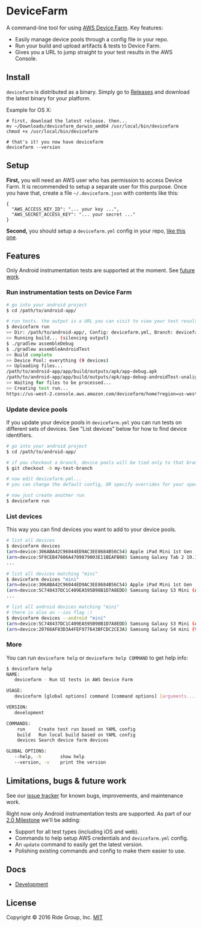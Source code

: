 # DeviceFarm

A command-line tool for using [AWS Device Farm](https://aws.amazon.com/device-farm/).
Key features:

 * Easily manage device pools through a config file in your repo.
 * Run your build and upload artifacts & tests to Device Farm.
 * Gives you a URL to jump straight to your test results in the AWS Console.

## Install

`devicefarm` is distributed as a binary. Simply go to
[Releases](https://github.com/ride/devicefarm/releases/) and download the
latest binary for your platform.

Example for OS X:

```
# first, download the latest release. then...
mv ~/Downloads/devicefarm_darwin_amd64 /usr/local/bin/devicefarm
chmod +x /usr/local/bin/devicefarm

# that's it! you now have devicefarm
devicefarm --version
```

## Setup

**First,** you will need an AWS user who has permission to access Device Farm.
It is recommended to setup a separate user for this purpose. Once you have that,
create a file `~/.devicefarm.json` with contents like this:

```
{
  "AWS_ACCESS_KEY_ID": "... your key ...",
  "AWS_SECRET_ACCESS_KEY": "... your secret ..."
}
```

**Second,** you should setup a `devicefarm.yml` config in your repo,
[like this one](./config/testdata/config.yml).

## Features

Only Android instrumentation tests are supported at the moment. See
[future work](#limitations-bugs--future-work).

### Run instrumentation tests on Device Farm

```bash
# go into your android project
$ cd /path/to/android-app/

# run tests. the output is a URL you can visit to view your test results.
$ devicefarm run
>> Dir: /path/to/android-app/, Config: devicefarm.yml, Branch: devicefarm
>> Running build... (silencing output)
$ ./gradlew assembleDebug
$ ./gradlew assembleAndroidTest
>> Build complete
>> Device Pool: everything (9 devices)
>> Uploading files...
/path/to/android-app/app/build/outputs/apk/app-debug.apk
/path/to/android-app/app/build/outputs/apk/app-debug-androidTest-unaligned.apk
>> Waiting for files to be processed...
>> Creating test run...
https://us-west-2.console.aws.amazon.com/devicefarm/home?region=us-west-2#/projects/1124416c-bfb2-4334-817c-e211ecef7dc0/runs/a07ca17f-d8ec-4adf-8e36-dc776b847705
```

### Update device pools

If you update your device pools in `devicefarm.yml` you can run tests on
different sets of devices. See "List devices" below for how to find device
identifiers.

```bash
# go into your android project
$ cd /path/to/android-app/

# if you checkout a branch, device pools will be tied only to that branch
$ git checkout -b my-test-branch

# now edit devicefarm.yml...
# you can change the default config, OR specify overrides for your specific branch

# now just create another run
$ devicefarm run
```

### List devices

This way you can find devices you want to add to your device pools.

```bash
# list all devices
$ devicefarm devices
(arn=device:306ABA42C96044ED9AC3EE8684B56C54) Apple iPad Mini 1st Gen
(arn=device:5F9CEB47606A4709879003E11BEAFB08) Samsung Galaxy Tab 2 10.1 (WiFi)
...

# list all devices matching "mini"
$ devicefarm devices "mini"
(arn=device:306ABA42C96044ED9AC3EE8684B56C54) Apple iPad Mini 1st Gen
(arn=device:5C748437DC1C409EA595B98B1D7A8EDD) Samsung Galaxy S3 Mini (AT&T)
...

# list all android devices matching "mini"
# there is also an --ios flag :)
$ devicefarm devices --android "mini"
(arn=device:5C748437DC1C409EA595B98B1D7A8EDD) Samsung Galaxy S3 Mini (AT&T)
(arn=device:20766AF83D3A4FEF977643BFCDC2CE3A) Samsung Galaxy S4 mini (Verizon)
```

### More

You can run `devicefarm help` or `devicefarm help COMMAND` to get help info:

```bash
$ devicefarm help
NAME:
   devicefarm - Run UI tests in AWS Device Farm

USAGE:
   devicefarm [global options] command [command options] [arguments...]

VERSION:
   development

COMMANDS:
    run		Create test run based on YAML config
    build	Run local build based on YAML config
    devices	Search device farm devices

GLOBAL OPTIONS:
   --help, -h		show help
   --version, -v	print the version
```

## Limitations, bugs & future work

See our [issue tracker](https://github.com/ride/devicefarm/issues) for known
bugs, improvements, and maintenance work.

Right now only Android instrumentation tests are supported. As part of our
[2.0 Milestone](https://github.com/ride/devicefarm/milestones/2.0) we'll be
adding:

 * Support for all test types (including iOS and web).
 * Commands to help setup AWS credentials and `devicefarm.yml` config.
 * An `update` command to easily get the latest version.
 * Polishing existing commands and config to make them easier to use.

## Docs

 * [Development](./docs/development.md)

## License

Copyright © 2016 Ride Group, Inc. [MIT](./LICENSE)
